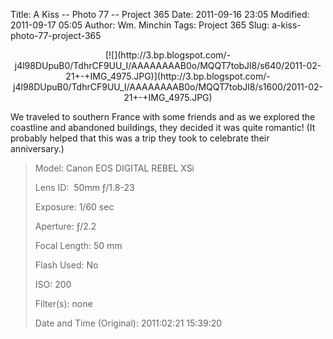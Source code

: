 Title: A Kiss -- Photo 77 -- Project 365
Date: 2011-09-16 23:05
Modified: 2011-09-17 05:05
Author: Wm. Minchin
Tags: Project 365
Slug: a-kiss-photo-77-project-365

<div class="separator" style="clear: both; text-align: center;">

<p>
[![](http://3.bp.blogspot.com/-j4l98DUpuB0/TdhrCF9UU_I/AAAAAAAAB0o/MQQT7tobJl8/s640/2011-02-21+-+IMG_4975.JPG)](http://3.bp.blogspot.com/-j4l98DUpuB0/TdhrCF9UU_I/AAAAAAAAB0o/MQQT7tobJl8/s1600/2011-02-21+-+IMG_4975.JPG)

</div>

We traveled to southern France with some friends and as we explored the
coastline and abandoned buildings, they decided it was quite romantic!
(It probably helped that this was a trip they took to celebrate their
anniversary.)

> 
> <span style="color: #666666;">Model: </span>Canon EOS DIGITAL REBEL
> XSi
>
> <span style="color: #666666;">Lens ID: </span> 50mm ƒ/1.8-23
>
> <span style="color: #666666;">Exposure: </span>1/60 sec
>
> <span style="color: #666666;">Aperture: </span>ƒ/2.2
>
> <span style="color: #666666;">Focal Length: </span>50 mm
>
> <span style="color: #666666;">Flash Used: </span>No
>
> <span style="color: #666666;">ISO: </span>200
>
> <span style="color: #666666;">Filter(s): </span>none
>
> <p>
> <span style="color: #666666;">Date and Time
> (Original): </span>2011:02:21 15:39:20

